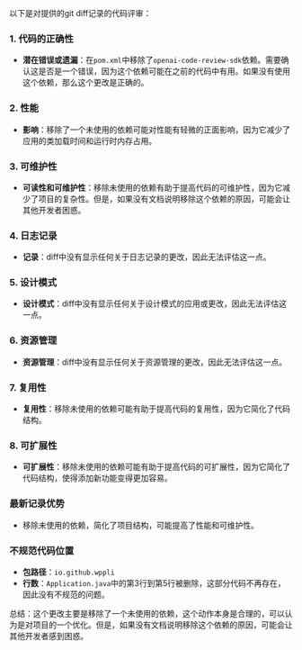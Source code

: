 以下是对提供的git diff记录的代码评审：

### 1. 代码的正确性
- **潜在错误或遗漏**：在`pom.xml`中移除了`openai-code-review-sdk`依赖。需要确认这是否是一个错误，因为这个依赖可能在之前的代码中有用。如果没有使用这个依赖，那么这个更改是正确的。

### 2. 性能
- **影响**：移除了一个未使用的依赖可能对性能有轻微的正面影响，因为它减少了应用的类加载时间和运行时内存占用。

### 3. 可维护性
- **可读性和可维护性**：移除未使用的依赖有助于提高代码的可维护性，因为它减少了项目的复杂性。但是，如果没有文档说明移除这个依赖的原因，可能会让其他开发者困惑。

### 4. 日志记录
- **记录**：diff中没有显示任何关于日志记录的更改，因此无法评估这一点。

### 5. 设计模式
- **设计模式**：diff中没有显示任何关于设计模式的应用或更改，因此无法评估这一点。

### 6. 资源管理
- **资源管理**：diff中没有显示任何关于资源管理的更改，因此无法评估这一点。

### 7. 复用性
- **复用性**：移除未使用的依赖可能有助于提高代码的复用性，因为它简化了代码结构。

### 8. 可扩展性
- **可扩展性**：移除未使用的依赖可能有助于提高代码的可扩展性，因为它简化了代码结构，使得添加新功能变得更加容易。

### 最新记录优势
- 移除未使用的依赖，简化了项目结构，可能提高了性能和可维护性。

### 不规范代码位置
- **包路径**：`io.github.wppli`
- **行数**：`Application.java`中的第3行到第5行被删除，这部分代码不再存在，因此没有不规范的问题。

总结：这个更改主要是移除了一个未使用的依赖，这个动作本身是合理的，可以认为是对项目的一个优化。但是，如果没有文档说明移除这个依赖的原因，可能会让其他开发者感到困惑。